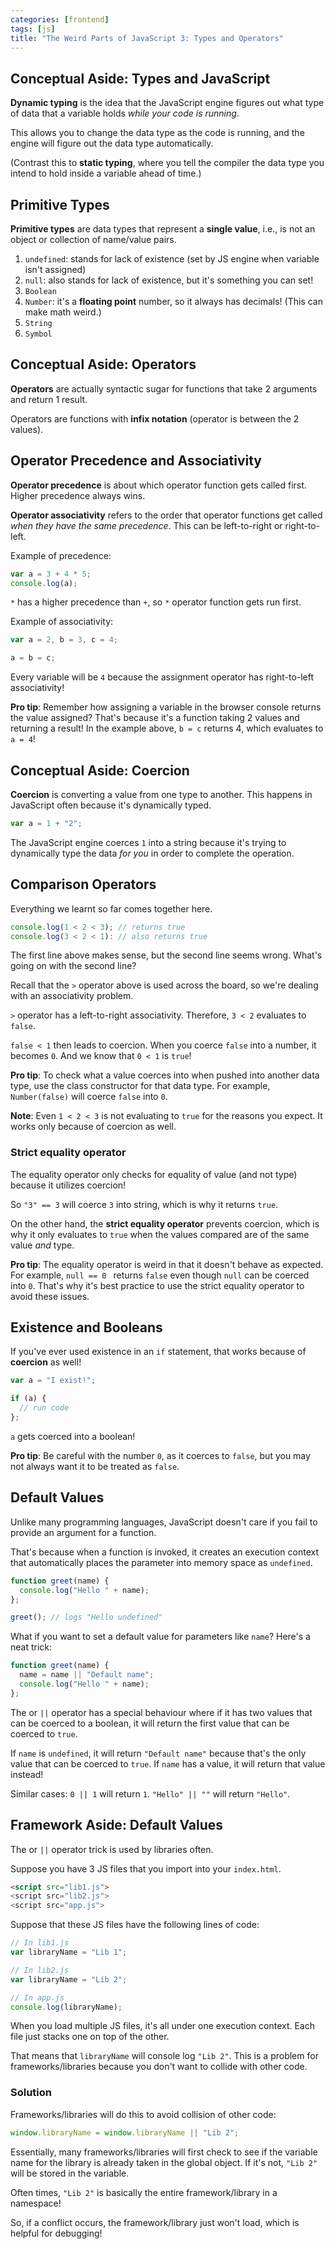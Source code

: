 ```yaml
---
categories: [frontend]
tags: [js]
title: "The Weird Parts of JavaScript 3: Types and Operators"
---
```


## Conceptual Aside: Types and JavaScript

**Dynamic typing** is the idea that the JavaScript engine figures out what type of data that a variable holds *while your code is running*.

This allows you to change the data type as the code is running, and the engine will figure out the data type automatically.

(Contrast this to **static typing**, where you tell the compiler the data type you intend to hold inside a variable ahead of time.)

## Primitive Types

**Primitive types** are data types that represent a **single value**, i.e., is not an object or collection of name/value pairs.

1. `undefined`: stands for lack of existence (set by JS engine when variable isn't assigned)
2. `null`: also stands for lack of existence, but it's something you can set!
3. `Boolean`
4. `Number`: it's a **floating point** number, so it always has decimals! (This can make math weird.)
5. `String`
6. `Symbol`

## Conceptual Aside: Operators

**Operators** are actually syntactic sugar for functions that take 2 arguments and return 1 result.

Operators are functions with **infix notation** (operator is between the 2 values).

## Operator Precedence and Associativity

**Operator precedence** is about which operator function gets called first. Higher precedence always wins.

**Operator associativity** refers to the order that operator functions get called *when they have the same precedence*. This can be left-to-right or right-to-left.

Example of precedence:

```js
var a = 3 + 4 * 5;
console.log(a);
```

`*` has a higher precedence than `+`, so `*` operator function gets run first.

Example of associativity:

```js
var a = 2, b = 3, c = 4;

a = b = c;
```

Every variable will be `4` because the assignment operator has right-to-left associativity!

**Pro tip**: Remember how assigning a variable in the browser console returns the value assigned? That's because it's a function taking 2 values and returning a result! In the example above, `b = c` returns 4, which evaluates to `a = 4`!

## Conceptual Aside: Coercion

**Coercion** is converting a value from one type to another. This happens in JavaScript often because it's dynamically typed.

```js
var a = 1 + "2";
```

The JavaScript engine coerces `1` into a string because it's trying to dynamically type the data *for you* in order to complete the operation.

## Comparison Operators

Everything we learnt so far comes together here.

```js
console.log(1 < 2 < 3); // returns true
console.log(3 < 2 < 1): // also returns true
```

The first line above makes sense, but the second line seems wrong. What's going on with the second line?

Recall that the `>` operator above is used across the board, so we're dealing with an associativity problem.

`>` operator has a left-to-right associativity. Therefore, `3 < 2` evaluates to `false`.

`false < 1` then leads to coercion. When you coerce `false` into a number, it becomes `0`. And we know that `0 < 1` is `true`!

**Pro tip**: To check what a value coerces into when pushed into another data type, use the class constructor for that data type. For example, `Number(false)` will coerce `false` into `0`.

**Note**: Even `1 < 2 < 3` is not evaluating to `true` for the reasons you expect. It works only because of coercion as well.

### Strict equality operator

The equality operator only checks for equality of value (and not type) because it utilizes coercion!

So `"3" == 3` will coerce `3` into string, which is why it returns `true`.

On the other hand, the **strict equality operator** prevents coercion, which is why it only evaluates to `true` when the values compared are of the same value *and* type.

**Pro tip**: The equality operator is weird in that it doesn't behave as expected. For example, `null == 0 ` returns `false` even though `null` can be coerced into `0`. That's why it's best practice to use the strict equality operator to avoid these issues.

## Existence and Booleans

If you've ever used existence in an `if` statement, that works because of **coercion** as well!

```js
var a = "I exist!";

if (a) {
  // run code
};
```

`a` gets coerced into a boolean!

**Pro tip**: Be careful with the number `0`, as it coerces to `false`, but you may not always want it to be treated as `false`.

## Default Values

Unlike many programming languages, JavaScript doesn't care if you fail to provide an argument for a function. 

That's because when a function is invoked, it creates an execution context that automatically places the parameter into memory space as `undefined`.

```js
function greet(name) {
  console.log("Hello " + name);
};

greet(); // logs "Hello undefined"
```

What if you want to set a default value for parameters like `name`? Here's a neat trick:

```js
function greet(name) {
  name = name || "Default name";
  console.log("Hello " + name);
};
```

The or `||` operator has a special behaviour where if it has two values that can be coerced to a boolean, it will return the first value that can be coerced to `true`.

If `name` is `undefined`, it will return `"Default name"` because that's the only value that can be coerced to `true`. If `name` has a value, it will return that value instead!

Similar cases: `0 || 1` will return `1`. `"Hello" || ""` will return `"Hello"`.

## Framework Aside: Default Values

The or `||` operator trick is used by libraries often.

Suppose you have 3 JS files that you import into your `index.html`.

```html
<script src="lib1.js">
<script src="lib2.js">
<script src="app.js">
```

Suppose that these JS files have the following lines of code:

```js
// In lib1.js
var libraryName = "Lib 1";

// In lib2.js
var libraryName = "Lib 2";

// In app.js
console.log(libraryName);
```

When you load multiple JS files, it's all under one execution context. Each file just stacks one on top of the other.

That means that `libraryName` will console log `"Lib 2"`. This is a problem for frameworks/libraries because you don't want to collide with other code.

### Solution

Frameworks/libraries will do this to avoid collision of other code:

```js
window.libraryName = window.libraryName || "Lib 2";
```

Essentially, many frameworks/libraries will first check to see if the variable name for the library is already taken in the global object. If it's not, `"Lib 2"` will be stored in the variable.

Often times, `"Lib 2"` is basically the entire framework/library in a namespace!

So, if a conflict occurs, the framework/library just won't load, which is helpful for debugging!